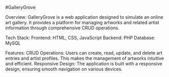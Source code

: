 #GalleryGrove

Overview:
GalleryGrove is a web application designed to simulate an online art gallery. It provides a platform for managing artworks and related artist information through comprehensive CRUD operations.

Tech Stack:
Frontend: HTML, CSS, JavaScript
Backend: PHP
Database: MySQL

Features:
CRUD Operations: Users can create, read, update, and delete art entries and artist profiles. This makes the management of artworks intuitive and efficient.
Responsive Design: The application is built with a responsive design, ensuring smooth navigation on various devices.
